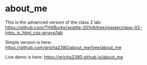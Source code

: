 # about_me
This is the advanced version of the class 2 lab: https://github.com/THXBurke/seattle-201n9/tree/master/class-02-intro_js_html_css-arrays/lab

Simple version is here:
https://github.com/gricha2380/about_me/tree/about_me

Live demo is here:
https://gricha2380.github.io/about_me
